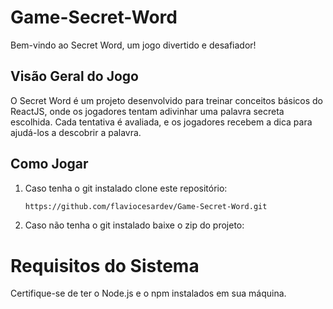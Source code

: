# Game-Secret-Word

Bem-vindo ao Secret Word, um jogo divertido e desafiador!

## Visão Geral do Jogo

O Secret Word é um projeto desenvolvido para treinar conceitos básicos do ReactJS, onde os jogadores tentam adivinhar uma palavra secreta escolhida. Cada tentativa é avaliada, e os jogadores recebem a dica para ajudá-los a descobrir a palavra.

## Como Jogar

1. Caso tenha o git instalado clone este repositório:

   ```bash
   https://github.com/flaviocesardev/Game-Secret-Word.git
   
2. Caso não tenha o git instalado baixe o zip do projeto:
  

# Requisitos do Sistema

Certifique-se de ter o Node.js e o npm instalados em sua máquina.
